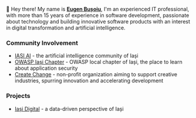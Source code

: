 :wave: Hey there! My name is **[Eugen Bușoiu](https://eugenbusoiu.com)**, I'm an experienced IT professional, with more than 15 years of
experience in software development, passionate about technology and building innovative software products with an interest in digital
transformation and artificial intelligence.

### Community Involvement

* [IAȘI AI](https://iasi.ai) - the artificial intelligence community of Iași
* [OWASP Iași Chapter](https://owasp.org/www-chapter-iasi/) - OWASP local chapter of Iași, the place to learn about application security
* [Create Change](https://createchange.ro) - non-profit organization aiming to support creative industries, spurring innovation and
  accelerating development

### Projects

* [Iași Digital](https://iasi.digital) - a data-driven perspective of Iași